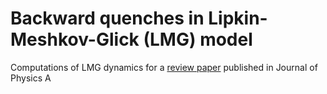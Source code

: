 # Backward quenches in Lipkin-Meshkov-Glick (LMG) model
Computations of LMG dynamics for a [review paper](https://iopscience.iop.org/article/10.1088/1751-8121/abdfe8/meta) published in Journal of Physics A

